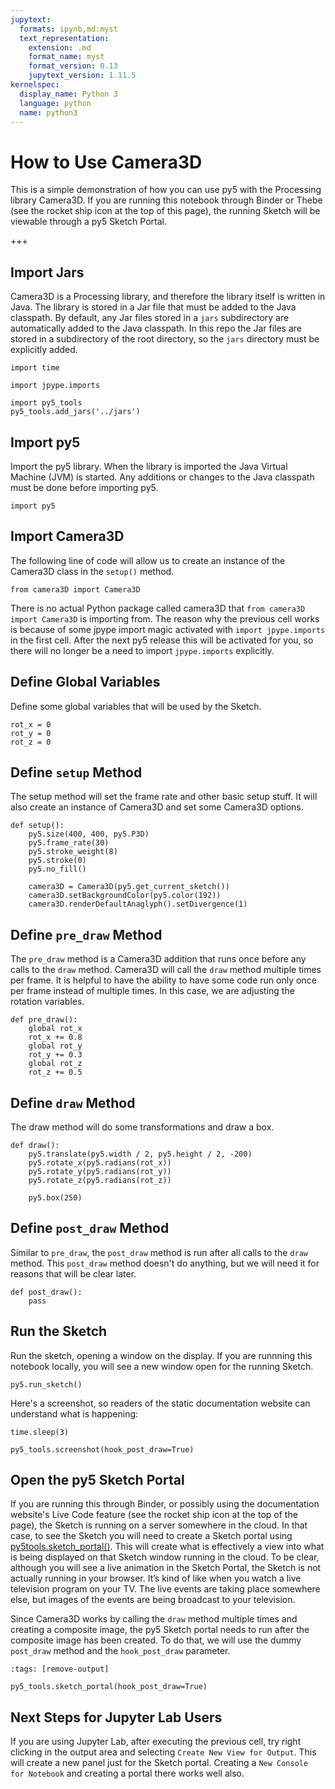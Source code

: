 ```yaml
---
jupytext:
  formats: ipynb,md:myst
  text_representation:
    extension: .md
    format_name: myst
    format_version: 0.13
    jupytext_version: 1.11.5
kernelspec:
  display_name: Python 3
  language: python
  name: python3
---
```


# How to Use Camera3D

This is a simple demonstration of how you can use py5 with the Processing library Camera3D. If you are running this notebook through Binder or Thebe (see the rocket ship icon at the top of this page), the running Sketch will be viewable through a py5 Sketch Portal.

+++

## Import Jars

Camera3D is a Processing library, and therefore the library itself is written in Java. The library is stored in a Jar file that must be added to the Java classpath. By default, any Jar files stored in a `jars` subdirectory are automatically added to the Java classpath. In this repo the Jar files are stored in a subdirectory of the root directory, so the `jars` directory must be explicitly added.

```{code-cell} ipython3
import time

import jpype.imports

import py5_tools
py5_tools.add_jars('../jars')
```

## Import py5

Import the py5 library. When the library is imported the Java Virtual Machine (JVM) is started. Any additions or changes to the Java classpath must be done before importing py5.

```{code-cell} ipython3
import py5
```

## Import Camera3D

The following line of code will allow us to create an instance of the Camera3D class in the `setup()` method.

```{code-cell} ipython3
from camera3D import Camera3D
```

There is no actual Python package called camera3D that `from camera3D import Camera3D` is importing from. The reason why the previous cell works is because of some jpype import magic activated with `import jpype.imports` in the first cell. After the next py5 release this will be activated for you, so there will no longer be a need to import `jpype.imports` explicitly.

## Define Global Variables

Define some global variables that will be used by the Sketch.

```{code-cell} ipython3
rot_x = 0
rot_y = 0
rot_z = 0
```

## Define `setup` Method

The setup method will set the frame rate and other basic setup stuff. It will also create an instance of Camera3D and set some Camera3D options.

```{code-cell} ipython3
def setup():
    py5.size(400, 400, py5.P3D)
    py5.frame_rate(30)
    py5.stroke_weight(8)
    py5.stroke(0)
    py5.no_fill()

    camera3D = Camera3D(py5.get_current_sketch())
    camera3D.setBackgroundColor(py5.color(192))
    camera3D.renderDefaultAnaglyph().setDivergence(1)
```

## Define `pre_draw` Method

The `pre_draw` method is a Camera3D addition that runs once before any calls to the `draw` method. Camera3D will call the `draw` method multiple times per frame. It is helpful to have the ability to have some code run only once per frame instead of multiple times. In this case, we are adjusting the rotation variables.

```{code-cell} ipython3
def pre_draw():
    global rot_x
    rot_x += 0.8
    global rot_y
    rot_y += 0.3
    global rot_z
    rot_z += 0.5
```

## Define `draw` Method

The draw method will do some transformations and draw a box.

```{code-cell} ipython3
def draw():
    py5.translate(py5.width / 2, py5.height / 2, -200)
    py5.rotate_x(py5.radians(rot_x))
    py5.rotate_y(py5.radians(rot_y))
    py5.rotate_z(py5.radians(rot_z))

    py5.box(250)
```

## Define `post_draw` Method

Similar to `pre_draw`, the `post_draw` method is run after all calls to the `draw` method. This `post_draw` method doesn't do anything, but we will need it for reasons that will be clear later.

```{code-cell} ipython3
def post_draw():
    pass
```

## Run the Sketch

Run the sketch, opening a window on the display. If you are runnning this notebook locally, you will see a new window open for the running Sketch.

```{code-cell} ipython3
py5.run_sketch()
```

Here's a screenshot, so readers of the static documentation website can understand what is happening:

```{code-cell} ipython3
time.sleep(3)

py5_tools.screenshot(hook_post_draw=True)
```

## Open the py5 Sketch Portal

If you are running this through Binder, or possibly using the documentation website's Live Code feature (see the rocket ship icon at the top of the page), the Sketch is running on a server somewhere in the cloud. In that case, to see the Sketch you will need to create a Sketch portal using [py5tools.sketch_portal()](/reference/py5tools_sketch_portal). This will create what is effectively a view into what is being displayed on that Sketch window running in the cloud. To be clear, although you will see a live animation in the Sketch Portal, the Sketch is not actually running in your browser. It’s kind of like when you watch a live television program on your TV. The live events are taking place somewhere else, but images of the events are being broadcast to your television.

Since Camera3D works by calling the `draw` method multiple times and creating a composite image, the py5 Sketch portal needs to run after the composite image has been created. To do that, we will use the dummy `post_draw` method and the `hook_post_draw` parameter.

```{code-cell} ipython3
:tags: [remove-output]

py5_tools.sketch_portal(hook_post_draw=True)
```

## Next Steps for Jupyter Lab Users

If you are using Jupyter Lab, after executing the previous cell, try right clicking in the output area and selecting `Create New View for Output`. This will create a new panel just for the Sketch portal. Creating a `New Console for Notebook` and creating a portal there works well also.

